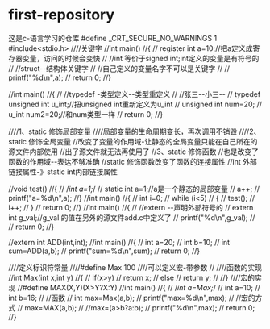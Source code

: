 # first-repository
这是c-语言学习的仓库
#define _CRT_SECURE_NO_WARNINGS 1
#include<stdio.h>
////关键字
//int main()
//{
//	register int a=10;//把a定义成寄存器变量，访问的时候会变快
//	//int 等价于signed int;int定义的变量是有符号的
//	//struct--结构体关键字
//	//自己定义的变量名字不可以是关键字
//
//	printf("%d\n",a);
//	return 0;
//}

//int main()
//{
//	//typedef -类型定义--类型重定义
//	//张三--小三--
//	typedef unsigned int u_int;//把unsigned int重新定义为u_int
//	unsigned int num=20;
//	u_int num2=20;//和num类型一样
//	return 0;
//}

////1、static 修饰局部变量
////局部变量的生命周期变长，再次调用不销毁
////2、static 修饰全局变量
//改变了变量的作用域-让静态的全局变量只能在自己所在的源文件内部使用
//出了源文件就无法再使用了
//3、static 修饰函数
//也是改变了函数的作用域--表达不够准确
//static 修饰函数改变了函数的连接属性
//int 外部链接属性-》static int内部链接属性

//void test()
//{
//	/*int a=1;*/
//	static int a=1;//a是一个静态的局部变量
//	a++;
//	printf("a=%d\n",a);
//}
//int main()
//{
//	int i=0;
//	while (i<5)
//	{
//		test();
//		i++;
//	}
//	return 0;
//}
//int main()
//{
//	//extern --声明外部符号的
//	extern int g_val;//g_val 的值在另外的源文件add.c中定义了
//	printf("%d\n",g_val);
//	
//	return 0;
//}

//extern int ADD(int,int);
//int main()
//{
//	int a=20;
//	int	b=10;
//	int sum=ADD(a,b);
//	printf("sum=%d\n",sum);
//	return 0;
//}


////定义标识符常量
////#define Max 100
////可以定义宏-带参数
//
////函数的实现
//int Max(int x,int y)
//{
//	if(x>y)
//		return x;
//	else
//		return y;
//
//}
////宏的实现
//#define MAX(X,Y)(X>Y?X:Y)
//int main()
//{
//	/*int a=Max;*/
//	int a=10;
//	int b=16;
//	//函数
//	int max=Max(a,b);
//	printf("max=%d\n",max);
//	//宏的方式
//	max=MAX(a,b);
//	//max=(a>b?a:b);
//	printf("%d\n",max);
//	return 0;
//}


